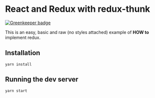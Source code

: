 # React and Redux with redux-thunk

[![Greenkeeper badge](https://badges.greenkeeper.io/alpersonalwebsite/react-redux-example-redux-thunk.svg)](https://greenkeeper.io/)

This is an easy, basic and raw (no styles attached) example of **HOW to** implement redux.

## Installation
```
yarn install
```

## Running the dev server
```
yarn start
```